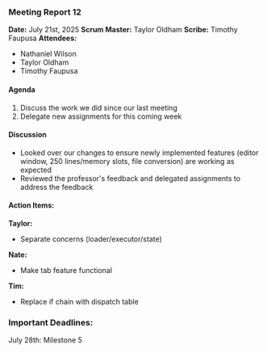 ### Meeting Report 12

**Date:** July 21st, 2025
**Scrum Master:** Taylor Oldham
**Scribe:** Timothy Faupusa
**Attendees:**

- Nathaniel Wilson
- Taylor Oldham
- Timothy Faupusa

#### Agenda
1. Discuss the work we did since our last meeting
2. Delegate new assignments for this coming week

#### Discussion
- Looked over our changes to ensure newly implemented features (editor window, 250 lines/memory slots, file conversion) are working as expected
- Reviewed the professor's feedback and delegated assignments to address the feedback

#### Action Items:
**Taylor:** 
- Separate concerns (loader/executor/state)

**Nate:** 
- Make tab feature functional

**Tim:** 
- Replace if chain with dispatch table


### Important Deadlines:
July 28th: Milestone 5


